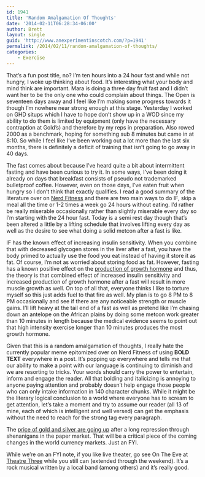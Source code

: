 ```yaml
---
id: 1941
title: 'Random Amalgamation Of Thoughts'
date: '2014-02-11T06:28:34-06:00'
author: Brett
layout: single
guid: 'http://www.anexperimentinscotch.com/?p=1941'
permalink: /2014/02/11/random-amalgamation-of-thoughts/
categories:
    - Exercise
---
```


That’s a fun post title, no? I’m ten hours into a 24 hour fast and while not hungry, I woke up thinking about food. It’s interesting what your body and mind think are important. Mara is doing a three day fruit fast and I didn’t want her to be the only one who could complain about things. The Open is seventeen days away and I feel like I’m making some progress towards it though I’m nowhere near strong enough at this stage. Yesterday I worked on GHD situps which I have to hope don’t show up in a WOD since my ability to do them is limited by equipment (only have the necessary contraption at Gold’s) and therefore by my reps in preparation. Also rowed 2000 as a benchmark, hoping for something sub 8 minutes but came in at 8:10. So while I feel like I’ve been working out a lot more than the last six months, there is definitely a deficit of training that isn’t going to go away in 40 days.

The fast comes about because I’ve heard quite a bit about intermittent fasting and have been curious to try it. In some ways, I’ve been doing it already on days that breakfast consists of pseudo not trademarked bulletproof coffee. However, even on those days, I’ve eaten fruit when hungry so I don’t think that exactly qualifies. I read a good summary of the literature over on [Nerd Fitness](http://www.nerdfitness.com/blog/2013/08/06/a-beginners-guide-to-intermittent-fasting/) and there are two main ways to do IF, skip a meal all the time or 1-2 times a week go 24 hours without eating. I’d rather be really miserable occasionally rather than slightly miserable every day so I’m starting with the 24 hour fast. Today is a semi rest day though that’s been altered a little by a lifting schedule that involves lifting every day as well as the desire to see what doing a solid metcon after a fast is like.

IF has the known effect of increasing insulin sensitivity. When you combine that with decreased glycogen stores in the liver after a fast, you have the body primed to actually use the food you eat instead of having it store it as fat. Of course, I’m not as worried about storing food as fat. However, fasting has a known positive effect on the [production of growth hormone](http://www.ncbi.nlm.nih.gov/pmc/articles/PMC329619/?utm_source=Daily+Subscribers&utm_campaign=c2e369170c-RSS_EMAIL_CAMPAIGN&utm_medium=email) and thus, the theory is that combined effect of increased insulin sensitivity and increased production of growth hormone after a fast will result in more muscle growth as well. On top of all that, everyone thinks I like to torture myself so this just adds fuel to that fire as well. My plan is to go 8 PM to 8 PM occasionally and see if there are any noticeable strength or muscle gains. I’ll lift heavy at the tail end of a fast as well as pretend like I’m chasing down an antelope on the African plains by doing some metcon work greater than 10 minutes in length because the medical evidence seems to point out that high intensity exercise longer than 10 minutes produces the most growth hormone.

Given that this is a random amalgamation of thoughts, I really hate the currently popular meme epitomized over on Nerd Fitness of using **BOLD TEXT** everywhere in a post. It’s popping up everywhere and tells me that our ability to make a point with our language is continuing to diminish and we are resorting to tricks. Your words should carry the power to entertain, inform and engage the reader. All that bolding and italicizing is annoying to anyone paying attention and probably doesn’t help engage those people who can only intake information in 140 character chunks. While it might be the literary logical conclusion to a world where everyone has to scream to get attention, let’s take a moment and try to assume our reader (all 13 of mine, each of which is intelligent and well versed) can get the emphasis without the need to reach for the strong tag every paragraph.

The [price of gold and silver are going up](http://jessescrossroadscafe.blogspot.com/2014/02/gold-daily-and-silver-weekly-charts_10.html) after a long repression through shenanigans in the paper market. That will be a critical piece of the coming changes in the world currency markets. Just an FYI.

While we’re on an FYI note, if you like live theater, go see On The Eve at [Theatre Three](https://www.facebook.com/theatre3dallas) while you still can (extended through the weekend). It’s a rock musical written by a local band (among others) and it’s really good.